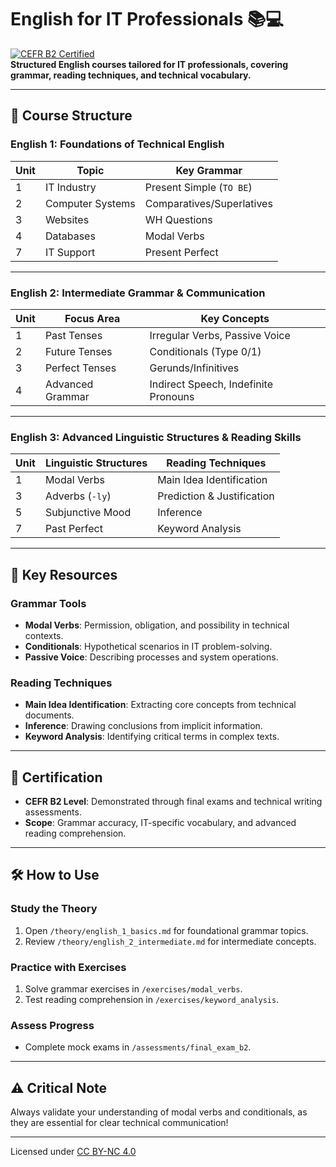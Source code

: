 # English for IT Professionals 📚💻  
[![CEFR B2 Certified](https://img.shields.io/badge/CEFR-B2-blue)](https://www.coe.int/en/web/common-european-framework-reference-languages/level-descriptions)  
**Structured English courses tailored for IT professionals, covering grammar, reading techniques, and technical vocabulary.**

---

## 🎯 Course Structure  

### **English 1: Foundations of Technical English**  
| Unit | Topic                  | Key Grammar                      |  
|------|------------------------|----------------------------------|  
| 1    | IT Industry            | Present Simple (`TO BE`)        |  
| 2    | Computer Systems       | Comparatives/Superlatives       |  
| 3    | Websites               | WH Questions                    |  
| 4    | Databases              | Modal Verbs                     |  
| 7    | IT Support             | Present Perfect                 |  

---

### **English 2: Intermediate Grammar & Communication**  
| Unit | Focus Area             | Key Concepts                     |  
|------|------------------------|----------------------------------|  
| 1    | Past Tenses            | Irregular Verbs, Passive Voice  |  
| 2    | Future Tenses          | Conditionals (Type 0/1)         |  
| 3    | Perfect Tenses         | Gerunds/Infinitives             |  
| 4    | Advanced Grammar       | Indirect Speech, Indefinite Pronouns |  

---

### **English 3: Advanced Linguistic Structures & Reading Skills**  
| Unit | Linguistic Structures       | Reading Techniques              |  
|------|------------------------------|----------------------------------|  
| 1    | Modal Verbs                  | Main Idea Identification        |  
| 3    | Adverbs (`-ly`)              | Prediction & Justification      |  
| 5    | Subjunctive Mood             | Inference                       |  
| 7    | Past Perfect                 | Keyword Analysis                |  

---

## 🔑 Key Resources  

### **Grammar Tools**  
- **Modal Verbs**: Permission, obligation, and possibility in technical contexts.  
- **Conditionals**: Hypothetical scenarios in IT problem-solving.  
- **Passive Voice**: Describing processes and system operations.  

### **Reading Techniques**  
- **Main Idea Identification**: Extracting core concepts from technical documents.  
- **Inference**: Drawing conclusions from implicit information.  
- **Keyword Analysis**: Identifying critical terms in complex texts.  

---

## 📜 Certification  
- **CEFR B2 Level**: Demonstrated through final exams and technical writing assessments.  
- **Scope**: Grammar accuracy, IT-specific vocabulary, and advanced reading comprehension.  

---

## 🛠️ How to Use  

### **Study the Theory**  
1. Open `/theory/english_1_basics.md` for foundational grammar topics.  
2. Review `/theory/english_2_intermediate.md` for intermediate concepts.  

### **Practice with Exercises**  
1. Solve grammar exercises in `/exercises/modal_verbs`.  
2. Test reading comprehension in `/exercises/keyword_analysis`.  

### **Assess Progress**  
- Complete mock exams in `/assessments/final_exam_b2`.  

---

## ⚠️ Critical Note  
Always validate your understanding of modal verbs and conditionals, as they are essential for clear technical communication!

---

Licensed under [CC BY-NC 4.0](https://creativecommons.org/licenses/by-nc/4.0/)  
